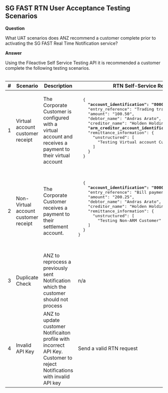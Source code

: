 ## SG FAST RTN User Acceptance Testing Scenarios

**Question**

What UAT scenarios does ANZ recommend a customer complete prior to activating the SG FAST Real Time Notification service? 

**Answer**

Using the Fileactive Self Service Testing API it is recommended a customer complete the following testing scenarios. <br><br>

<table>
    <thead>
  <tr>
    <th>#</th>
    <th>Scenario</th>
    <th>Description</th>
    <th>RTN Self-Service Request</th>
    <th>SG FAST Payment Notification Response Snipet</th>
  </tr>
</thead>
<tbody>
  <tr>
    <td>1</td>
    <td>Virtual account customer receipt</td>
    <td>The Corporate Customer is configured with a virtual account and receives a payment to their virtual account</td>
    <td>
    <pre>
  {
    <strong>"account_identification": "800000010",</strong>
    "entry_reference": "Trading transfer",
    "amount": "100.50",
    "debtor_name": "Andras Arato",
    "creditor_name": "Holden Holdings",,
    <strong>"arm_creditor_account_identification": "965323010",</strong>
    "remittance_information": {
      "unstructured": [
        "Testing Virtual account Customer"
      ]
    }
  }
    </pre>
    </td>
    <td>
    <pre>
  {
   "identification": "D942DD0B23674C3FBDC2702ECB0C837F",
   "creation_date_time": "2022-07-27T23:44:01.9842888+00:00",
   <strong> "account_identification": "014814800000010",</strong>
   <strong>"account_issuer": "ANZBSGSXXXX",</strong>
    "entry": [
     {
       "related_parties": {
         <strong>"creditor_account_identification": "965323010",</strong>
         <strong>"creditor_account_issuer": "ANZBSGSXXXX"</strong>
      }
    }
  ]
}
    </pre>
    </td>
  </tr>

  <tr>
    <td>2</td>
    <td>Non-Virtual account customer receipt</td>
    <td>The Corporate Customer receives a payment to their settlement account.</td>
    <td>
    <pre>
  {
    <strong>"account_identification": "800000010",</strong>
    "entry_reference": "Bill payment",
    "amount": "200.25",
    "debtor_name": "Andras Arato",
    "creditor_name": "Holden Holdings",
    "remittance_information": {
      "unstructured": [
        "Testing Non-ARM Customer"
    ]
  }
}
    </pre>
    </td>
    <td>
    <pre>
  {
    "identification": "D942DD0B23674C3FBDC2702ECB0C837F",
    "creation_date_time": "2022-07-27T23:44:01.9842888+00:00",
    <strong>"account_identification": "800000010",</strong>
    <strong>"account_issuer": "ANZBSGSXXXX",</strong>
    "entry": [
      {
       "related_parties": {
          <strong>"creditor_account_identification": "800000010",</strong>
          <strong>"creditor_account_issuer": "ANZBSGSXXXX"</strong>
      }
    }
  ]
}
    </pre>
    </td>
  </tr>

      
  <tr>
    <td>3</td>
    <td>Duplicate Check</td>
    <td>ANZ to reprocess a previously sent Notification which the customer should not process</td>
    <td>n/a</td>
    <td>ANZ will send a previously sent Notification which has the same account_servicer_reference</td>
  </tr>

        
  <tr>
    <td>4</td>
    <td>Invalid API Key</td>
    <td>ANZ to update customer Notificaiton profile with incorrect API Key. Customer to reject Notifications with invalid API key</td>
    <td>Send a valid RTN request</td>
    <td>ANZ will send a well formed Notification which customer should reject with HTTP 40</td>
  </tr>
</tbody>
</table>

